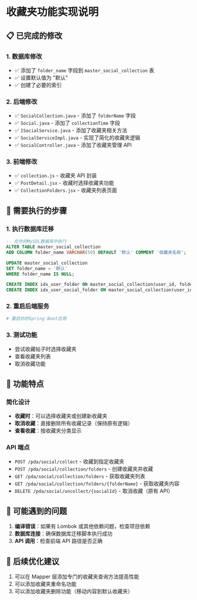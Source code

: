 # 收藏夹功能实现说明

## 📋 已完成的修改

### 1. 数据库修改

- ✅ 添加了 `folder_name` 字段到 `master_social_collection` 表
- ✅ 设置默认值为 "默认"
- ✅ 创建了必要的索引

### 2. 后端修改

- ✅ `SocialCollection.java` - 添加了 `folderName` 字段
- ✅ `Social.java` - 添加了 `collectionTime` 字段
- ✅ `ISocialService.java` - 添加了收藏夹相关方法
- ✅ `SocialServiceImpl.java` - 实现了简化的收藏夹逻辑
- ✅ `SocialController.java` - 添加了收藏夹管理 API

### 3. 前端修改

- ✅ `collection.js` - 收藏夹 API 封装
- ✅ `PostDetail.jsx` - 收藏时选择收藏夹功能
- ✅ `CollectionFolders.jsx` - 收藏夹列表页面

## 🔧 需要执行的步骤

### 1. 执行数据库迁移

```sql
-- 在你的MySQL数据库中执行
ALTER TABLE master_social_collection
ADD COLUMN folder_name VARCHAR(50) DEFAULT '默认' COMMENT '收藏夹名称';

UPDATE master_social_collection
SET folder_name = '默认'
WHERE folder_name IS NULL;

CREATE INDEX idx_user_folder ON master_social_collection(user_id, folder_name);
CREATE INDEX idx_user_social_folder ON master_social_collection(user_id, social_id, folder_name);
```

### 2. 重启后端服务

```bash
# 重启你的Spring Boot应用
```

### 3. 测试功能

- 尝试收藏帖子时选择收藏夹
- 查看收藏夹列表
- 取消收藏功能

## 🎯 功能特点

### 简化设计

- **收藏时**：可以选择收藏夹或创建新收藏夹
- **取消收藏**：直接删除所有收藏记录（保持原有逻辑）
- **查看收藏**：按收藏夹分类显示

### API 端点

- `POST /pda/social/collect` - 收藏到指定收藏夹
- `POST /pda/social/collection/folders` - 创建收藏夹并收藏
- `GET /pda/social/collection/folders` - 获取收藏夹列表
- `GET /pda/social/collection/folders/{folderName}` - 获取收藏夹内容
- `DELETE /pda/social/uncollect/{socialId}` - 取消收藏（原有 API）

## 🐛 可能遇到的问题

1. **编译错误**：如果有 Lombok 或其他依赖问题，检查项目依赖
2. **数据库连接**：确保数据库迁移脚本执行成功
3. **API 调用**：检查前端 API 路径是否正确

## 📝 后续优化建议

1. 可以在 Mapper 层添加专门的收藏夹查询方法提高性能
2. 可以添加收藏夹重命名功能
3. 可以添加收藏夹删除功能（移动内容到默认收藏夹）
